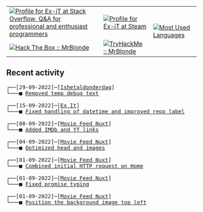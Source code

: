 <table>
    <tr>
        <td>
            <a href="https://stackoverflow.com/users/3351720/ex-it">
                <img alt="Profile for Ex-iT at Stack Overflow, Q&amp;A for professional and enthusiast programmers" src="https://stackoverflow.com/users/flair/3351720.png?theme=dark" />
            </a>
        </td>
        <td>
            <a href="https://steamcommunity.com/id/Ex-iT">
                <img alt="Profile for Ex-iT at Steam" src="https://steamcommunity-a.akamaihd.net/public/shared/images/header/globalheader_logo.png" />
            </a>
        </td>
        <td rowspan="2">
            <a href="https://github.com/Ex-iT/">
                <img alt="Most Used Languages" src="https://github-readme-stats.vercel.app/api/top-langs/?username=ex-it&layout=compact&theme=algolia" />
            </a>
        </td>
    </tr>
    <tr>
        <td>
            <a href="https://app.hackthebox.eu/profile/169430">
                <img alt="Hack The Box :: MrBlonde" src="https://www.hackthebox.eu/badge/image/169430" />
            </a>
        </td>
        <td>
            <a href="https://tryhackme.com/p/MrBlonde/">
                <img alt="TryHackMe :: MrBlonde" src="https://ishetaldonderdag.nl/proxy/thm" />
            </a>
        </td>
    </tr>
</table>

<h2>Recent activity</h2>

<pre>
┌──[29-09-2022]─[<a href="https://github.com/Ex-iT/ishetaldonderdag">Ishetaldonderdag</a>]
└───■ <a href="https://github.com/Ex-iT/ishetaldonderdag/commit/35c33ce3bfcee2eb9b3f006b2ac151b8f9c1931f">Removed temp debug text</a><br />
┌──[15-09-2022]─[<a href="https://github.com/Ex-iT/Ex-iT">Ex It</a>]
└───■ <a href="https://github.com/Ex-iT/Ex-iT/commit/eeeba88e9637fa61397403066739bf1ab6625fde">Fixed handling of datetime and improved repo label</a><br />
┌──[08-09-2022]─[<a href="https://github.com/Ex-iT/movie-feed-nuxt">Movie Feed Nuxt</a>]
└───■ <a href="https://github.com/Ex-iT/movie-feed-nuxt/commit/526d9f11de041a319d71a2df34fd3fa07694366c">Added IMDb and YT links</a><br />
┌──[04-09-2022]─[<a href="https://github.com/Ex-iT/movie-feed-nuxt">Movie Feed Nuxt</a>]
└───■ <a href="https://github.com/Ex-iT/movie-feed-nuxt/commit/ab9be109cc7206729803d8692ebd13879b21eff8">Optimized head and images</a><br />
┌──[01-09-2022]─[<a href="https://github.com/Ex-iT/movie-feed-nuxt">Movie Feed Nuxt</a>]
└───■ <a href="https://github.com/Ex-iT/movie-feed-nuxt/commit/e2265aa8570bd7e95bbb295e3b560d61e5851790">Combined initial HTTP request on Home</a><br />
┌──[01-09-2022]─[<a href="https://github.com/Ex-iT/movie-feed-nuxt">Movie Feed Nuxt</a>]
└───■ <a href="https://github.com/Ex-iT/movie-feed-nuxt/commit/b9288c2326d780b1a66c0c02b489c3eb38740b74">Fixed promise typing</a><br />
┌──[01-09-2022]─[<a href="https://github.com/Ex-iT/movie-feed-nuxt">Movie Feed Nuxt</a>]
└───■ <a href="https://github.com/Ex-iT/movie-feed-nuxt/commit/d14a482d8c713d22e11416e5ebbb3e7f290b7ed5">Position the background image top left</a><br />
</pre>